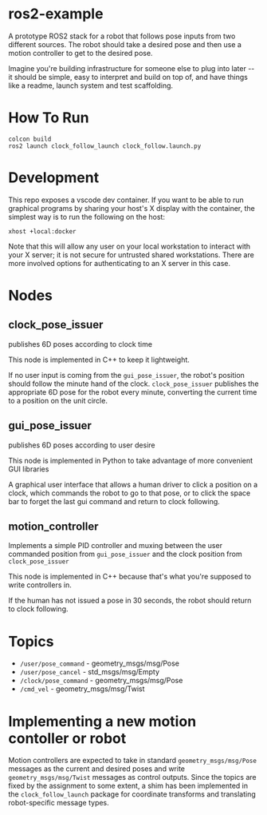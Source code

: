 # ros2-example
A prototype ROS2 stack for a robot that follows pose inputs from two different sources. The robot should take a desired pose and then use a motion controller to get to the desired pose.

Imagine you're building infrastructure for someone else to plug into later -- it should be simple, easy to interpret and build on top of, and have things like a readme, launch system and test scaffolding.

# How To Run
```
colcon build
ros2 launch clock_follow_launch clock_follow.launch.py
```

# Development
This repo exposes a vscode dev container. If you want to be able to run graphical programs by sharing your host's X display with the container, the simplest way is to run the following on the host:

```
xhost +local:docker
```

Note that this will allow any user on your local workstation to interact with your X server; it is not secure for untrusted shared workstations. There are more involved options for authenticating to an X server in this case.

# Nodes

## clock_pose_issuer
publishes 6D poses according to clock time

This node is implemented in C++ to keep it lightweight.

If no user input is coming from the `gui_pose_issuer`, the robot's position should follow the minute hand of the clock. `clock_pose_issuer` publishes the appropriate 6D pose for the robot every minute, converting the current time to a position on the unit circle.

## gui_pose_issuer
publishes 6D poses according to user desire

This node is implemented in Python to take advantage of more convenient GUI libraries

A graphical user interface that allows a human driver to click a position on a clock, which commands the robot to go to that pose, or to click the space bar to forget the last gui command and return to clock following. 

## motion_controller
Implements a simple PID controller and muxing between the user commanded position from `gui_pose_issuer` and the clock position from `clock_pose_issuer`

This node is implemented in C++ because that's what you're supposed to write controllers in.

If the human has not issued a pose in 30 seconds, the robot should return to clock following.

# Topics
- `/user/pose_command` - geometry_msgs/msg/Pose
- `/user/pose_cancel` - std_msgs/msg/Empty
- `/clock/pose_command` - geometry_msgs/msg/Pose
- `/cmd_vel` - geometry_msgs/msg/Twist

# Implementing a new motion contoller or robot
Motion controllers are expected to take in standard `geometry_msgs/msg/Pose` messages as the current and desired poses and write `geometry_msgs/msg/Twist` messages as control outputs. Since the topics are fixed by the assignment to some extent, a shim has been implemented in the `clock_follow_launch` package for coordinate transforms and translating robot-specific message types.
